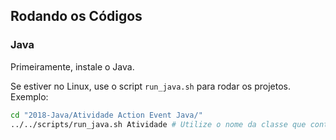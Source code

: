 ## Rodando os Códigos

### Java

Primeiramente, instale o Java.

Se estiver no Linux, use o script `run_java.sh` para rodar os projetos. Exemplo:

```sh
cd "2018-Java/Atividade Action Event Java/"
../../scripts/run_java.sh Atividade # Utilize o nome da classe que contain o método `main`
```
